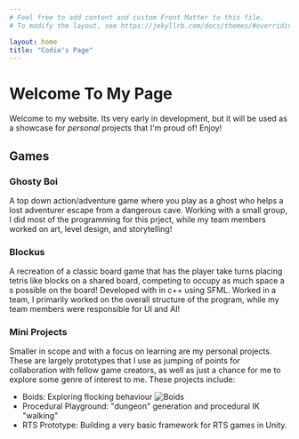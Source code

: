 ```yaml
---
# Feel free to add content and custom Front Matter to this file.
# To modify the layout, see https://jekyllrb.com/docs/themes/#overriding-theme-defaults

layout: home
title: "Codie's Page"
---
```

# Welcome To My Page

Welcome to my website. Its very early in development, but it will be used as a showcase for *personal* projects that I'm proud of! Enjoy!

## Games

### Ghosty Boi

A top down action/adventure game where you play as a ghost who helps a lost adventurer escape from a dangerous cave. Working with a small group, I did most of the programming for this prject, while my team members worked on art, level design, and storytelling!

### Blockus

A recreation of a classic board game that has the player take turns placing tetris like blocks on a shared board, competing to occupy as much space a s possible on the board! Developed with in c++ using SFML. Worked in a team, I primarily worked on the overall structure of the program, while my team members were responsible for UI and AI! 

### Mini Projects

Smaller in scope and with a focus on learning are my personal projects. These are largely prototypes that I use as jumping of points for collaboration with fellow game creators, as well as just a chance for me to explore some genre of interest to me. These projects include:

- Boids: Exploring flocking behaviour ![Boids](https://media.giphy.com/media/oFFGYuShLwrc9sl621/giphy.gif)
- Procedural Playground: "dungeon" generation and procedural IK "walking"
- RTS Prototype: Building a very basic framework for RTS games in Unity.
